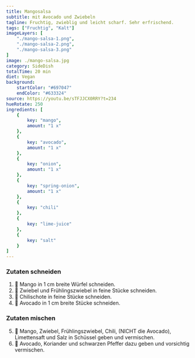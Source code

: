 ```yaml
---
title: Mangosalsa
subtitle: mit Avocado und Zwiebeln
tagline: Fruchtig, zwieblig und leicht scharf. Sehr erfrischend.
tags: ["Fruchtig", "Kalt"]
imageLayers: [
    "./mango-salsa-1.png",
    "./mango-salsa-2.png",
    "./mango-salsa-3.png"
]
image: ./mango-salsa.jpg
category: SideDish
totalTime: 20 min
diet: Vegan
background:
    startColor: "#697047"
    endColor: "#633324"
source: https://youtu.be/sTFJJCX0RRY?t=234
hueRotate: 250
ingredients: [
    {
        key: "mango",
        amount: "1 x"
    },
    {
        key: "avocado",
        amount: "1 x"
    },
    {
        key: "onion",
        amount: "1 x"
    },
    {
        key: "spring-onion",
        amount: "1 x"
    },
    {
        key: "chili"
    },
    {
        key: "lime-juice"
    },
    {
        key: "salt"
    }
]
---
```


### Zutaten schneiden

1. 🔪 <span class="i-mango">Mango</span> in 1 cm breite Würfel schneiden.
2. 🔪 <span class="i-onion">Zwiebel</span> und <span class="i-spring-onion">Frühlingszwiebel</span> in feine Stücke schneiden.
3. 🔪 <span class="i-chili">Chilischote</span> in feine Stücke schneiden.
4. 🔪 <span class="i-avocado">Avocado</span> in 1 cm breite Stücke schneiden.

### Zutaten mischen

5. 🥣 <span class="i-mango">Mango</span>, <span class="i-onion">Zwiebel</span>, <span class="i-spring-onion">Frühlingszwiebel</span>, <span class="i-chili">Chili</span>, (NICHT die <span class="i-avocado">Avocado</span>), <span class="i-lime-juice">Limettensaft</span> und <span class="i-salt">Salz</span> in Schüssel geben und vermischen.
6. 🥣 <span class="i-avocado">Avocado</span>, Koriander und schwarzen Pfeffer dazu geben und vorsichtig vermischen.